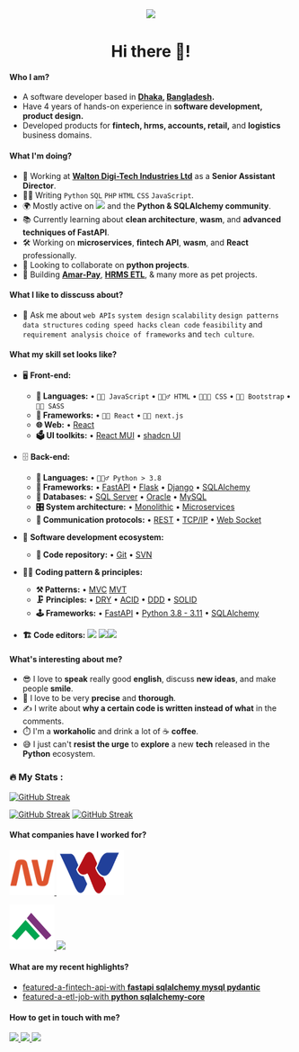 <div id="header" align="center">
  <img src="https://media.giphy.com/media/M9gbBd9nbDrOTu1Mqx/giphy.gif" width="100"/>
  <div align="center">
    <h1>Hi there 👋! </h1>
  </div>
</div>

#### Who I am?
- A software developer based in **[Dhaka](https://en.wikipedia.org/wiki/Dhaka), [Bangladesh](https://en.wikipedia.org/wiki/Bangladesh).** 
- Have 4 years of hands-on experience in **software development, product design.**
- Developed products for **fintech, hrms, accounts, retail,** and **logistics** business domains.

#### What I'm doing?
- 🏢 Working at **[Walton Digi-Tech Industries Ltd](https://waltondigitech.com/)** as a **Senior Assistant Director**.
- 👨‍💻 Writing `Python` `SQL` `PHP` `HTML` `CSS` `JavaScript`.
- 🌍 Mostly active on <a href="https://www.linkedin.com/in/jiaulislam"><img src="https://cdn-icons-png.flaticon.com/512/174/174857.png" height=20></a> and the **Python & SQLAlchemy community**.
- 📚 Currently learning about **clean architecture**, **wasm**, and **advanced techniques of FastAPI**.
- 🛠️ Working on **microservices**, **fintech API**, **wasm**, and **React** professionally.
- 👯 Looking to collaborate on **python projects**.
- 🥰 Building **[Amar-Pay](https://github.com/jiaulislam/moneybag_backend)**, **[HRMS ETL](https://github.com/jiaulislam/db-pushpull-service)**, & many more as pet projects.

#### What I like to disscuss about? 
- 💬 Ask me about `web APIs` `system design` `scalability` `design patterns` `data structures` `coding speed hacks` `clean code` `feasibility` and `requirement analysis` `choice of frameworks` and `tech culture`.

#### What my skill set looks like?
- 🖥 **Front-end:** 
  - **📜 Languages:** • `👨‍🔧 JavaScript` • `🧚🏻‍♂️ HTML` • `👨🏻‍🎨 CSS` • `👨‍🔧 Bootstrap` • `👨‍🏭 SASS`
  - **🔬 Frameworks:**  • `🧙🏻 React` • `🧙🏻 next.js` 
  - **🌐 Web:** • [React](https://reactjs.org/)
  - **🗳 UI toolkits:** • [React MUI](https://mui.com/) • [shadcn UI](https://ui.shadcn.com/)
- 🗄️ **Back-end:**
  - **📜 Languages:** • `🧙🏻‍♂️ Python > 3.8`
  - **🔭 Frameworks:** • [FastAPI](https://fastapi.tiangolo.com/) • [Flask](https://flask.palletsprojects.com/en/2.2.x/) • [Django](https://www.djangoproject.com/) • [SQLAlchemy](https://www.sqlalchemy.org/)
  - **💾 Databases:** • [SQL Server](https://www.microsoft.com/en-us/sql-server/sql-server-2019) • [Oracle](https://www.oracle.com/) • [MySQL](https://www.mysql.com/)
  - **🎛 System architecture:** • [Monolithic](https://microservices.io/patterns/monolithic.html) • [Microservices](https://microservices.io/patterns/microservices.html)
  - **🔌 Communication protocols:** • [REST](https://docs.microsoft.com/en-us/azure/architecture/best-practices/api-design) • [TCP/IP](https://www.techtarget.com/searchnetworking/definition/TCP-IP) • [Web Socket](https://developer.mozilla.org/en-US/docs/Web/API/WebSockets_API)
- 🎡 **Software development ecosystem:**
  - **📁 Code repository:** • [Git](https://git-scm.com/) • [SVN](https://subversion.apache.org/) 
- 🧙‍♂️ **Coding pattern & principles:**
  - **⚒ Patterns:** • [MVC](https://en.wikipedia.org/wiki/Model%E2%80%93view%E2%80%93controller)  [MVT](https://www.geeksforgeeks.org/difference-between-mvc-and-mvt-design-patterns/) 
  - **🗜 Principles:** • [DRY](https://en.wikipedia.org/wiki/Don%27t_repeat_yourself#:~:text=%22Don%27t%20repeat%20yourself%22,data%20normalization%20to%20avoid%20redundancy.) • [ACID](https://en.wikipedia.org/wiki/ACID) • [DDD](https://en.wikipedia.org/wiki/Domain-driven_design) • [SOLID](https://www.digitalocean.com/community/conceptual_articles/s-o-l-i-d-the-first-five-principles-of-object-oriented-design)
  - **🕹 Frameworks:** • [FastAPI](https://fastapi.tiangolo.com/) • [Python 3.8 - 3.11](https://www.python.org/) • [SQLAlchemy](https://www.sqlalchemy.org/)
  
- **🏗️ Code editors:**
<a href="https://visualstudio.microsoft.com/"><img src="https://1000logos.net/wp-content/uploads/2020/08/Visual-Studio-Logo.png" height=25></a> <a href="https://code.visualstudio.com/"><img src="https://seeklogo.com/images/V/visual-studio-code-logo-449D71944F-seeklogo.com.png" height=25></a><a href="https://notepad-plus-plus.org/"><img src="https://notepad-plus-plus.org/images/logo.svg" height=25></a>
  
#### What's interesting about me?  
  - 😎 I love to **speak** really good **english**, discuss **new ideas**, and make people **smile**.
  - 🧐 I love to be very **precise** and **thorough**.
  - ✍️ I write about **why a certain code is written instead of what** in the comments.
  - ⏱️ I'm a **workaholic** and drink a lot of ☕ **coffee**.
  - 😅 I just can't **resist the urge** to **explore** a new **tech** released in the **Python** ecosystem.
<!--Github Stats-->

### :fire: My Stats :
[![GitHub Streak](http://github-readme-streak-stats.herokuapp.com?user=jiaulislam&theme=dark&hide_border=true)](https://git.io/streak-stats)

[![GitHub Streak](https://api.githubtrends.io/user/svg/jiaulislam/langs?time_range=one_year&loc_metric=changed&theme=dark)](https://git.io/streak-stats)
[![GitHub Streak](https://api.githubtrends.io/user/svg/jiaulislam/repos?time_range=one_year&include_private=True&loc_metric=changed&theme=dark)](https://www.githubtrends.io/wrapped/jiaulislam)

#### What companies have I worked for?
<p left="center">
  <a href="https://strativ.se/en" target="_blank">
    <img src="./strativ.png" alt="wdtil" height=80 width=80 />
  </a>
  <a href="https://waltondigitech.com/" target="_blank">
    <img src="./walton.png" alt="wdtil" height=80 width=120 />
  </a>
</p>
<p>
  <a href="https://www.pragatilife.com/" target="_blank">
    <img src="./pragati.png" height=80 width=80>
  </a>
  <a href="http://www.steponegroup.com/" target="_blank">
    <img src="http://www.steponegroup.com/apanel/admin/home_image/h101.png" height=60> 
  </a>
</p>

#### What are my recent highlights?
- [featured-a-fintech-api-with **fastapi sqlalchemy mysql pydantic**](https://github.com/jiaulislam/moneybag_backend)
- [featured-a-etl-job-with **python sqlalchemy-core**](https://github.com/jiaulislam/db-pushpull-service)


#### How to get in touch with me?
<p left="center">
<a href="https://www.linkedin.com/in/jiaulislam">
  <img src="https://img.shields.io/badge/linkedin-%230077B5.svg?&style=for-the-badge&logo=linkedin&logoColor=white" height=25>
</a> 
<a href="https://www.facebook.com/ict.bd.jiaulislam/">
  <img src="https://img.shields.io/badge/Facebook-1877F2?style=for-the-badge&logo=facebook&logoColor=white" height=25>
</a>
<a href="mailto:jiaulislam.ict.bd@gmail.com">
  <img src="https://img.shields.io/badge/Gmail-D14836?style=for-the-badge&logo=gmail&logoColor=white" height=25>
</a>
</p>

